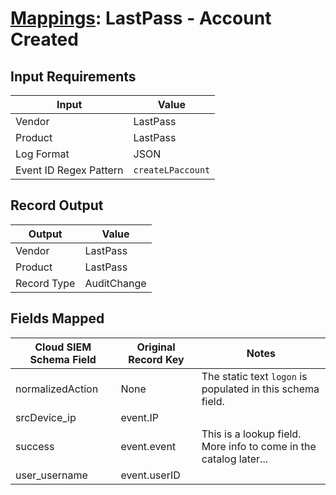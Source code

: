 # [Mappings](README.md): LastPass - Account Created

## Input Requirements

|Input|Value|
|-----|-----|
|Vendor|LastPass|
|Product|LastPass|
|Log Format|JSON|
|Event ID Regex Pattern|`createLPaccount`|

## Record Output

|Output|Value|
|------|-----|
|Vendor|LastPass|
|Product|LastPass|
|Record Type|AuditChange|

## Fields Mapped

|Cloud SIEM Schema Field|Original Record Key|Notes|
|-----------------------|-------------------|-----|
|normalizedAction|None|The static text `logon` is populated in this schema field.|
|srcDevice_ip|event.IP||
|success|event.event|This is a lookup field. More info to come in the catalog later...|
|user_username|event.userID||


